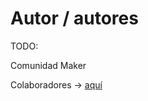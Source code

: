 # Autor / autores

TODO:

Comunidad Maker

Colaboradores -> [aquí](https://github.com/Respyrator/respirador/graphs/contributors)
